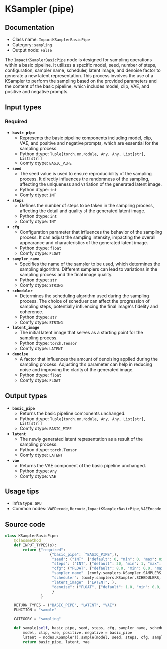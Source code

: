 # KSampler (pipe)
## Documentation
- Class name: `ImpactKSamplerBasicPipe`
- Category: `sampling`
- Output node: `False`

The `ImpactKSamplerBasicPipe` node is designed for sampling operations within a basic pipeline. It utilizes a specific model, seed, number of steps, configuration, sampler name, scheduler, latent image, and denoise factor to generate a new latent representation. This process involves the use of a KSampler to perform the sampling based on the provided parameters and the content of the basic pipeline, which includes model, clip, VAE, and positive and negative prompts.
## Input types
### Required
- **`basic_pipe`**
    - Represents the basic pipeline components including model, clip, VAE, and positive and negative prompts, which are essential for the sampling process.
    - Python dtype: `Tuple[torch.nn.Module, Any, Any, List[str], List[str]]`
    - Comfy dtype: `BASIC_PIPE`
- **`seed`**
    - The seed value is used to ensure reproducibility of the sampling process. It directly influences the randomness of the sampling, affecting the uniqueness and variation of the generated latent image.
    - Python dtype: `int`
    - Comfy dtype: `INT`
- **`steps`**
    - Defines the number of steps to be taken in the sampling process, affecting the detail and quality of the generated latent image.
    - Python dtype: `int`
    - Comfy dtype: `INT`
- **`cfg`**
    - Configuration parameter that influences the behavior of the sampling process. It can adjust the sampling intensity, impacting the overall appearance and characteristics of the generated latent image.
    - Python dtype: `float`
    - Comfy dtype: `FLOAT`
- **`sampler_name`**
    - Specifies the name of the sampler to be used, which determines the sampling algorithm. Different samplers can lead to variations in the sampling process and the final image quality.
    - Python dtype: `str`
    - Comfy dtype: `STRING`
- **`scheduler`**
    - Determines the scheduling algorithm used during the sampling process. The choice of scheduler can affect the progression of sampling steps, potentially influencing the final image's fidelity and coherence.
    - Python dtype: `str`
    - Comfy dtype: `STRING`
- **`latent_image`**
    - The initial latent image that serves as a starting point for the sampling process.
    - Python dtype: `torch.Tensor`
    - Comfy dtype: `LATENT`
- **`denoise`**
    - A factor that influences the amount of denoising applied during the sampling process. Adjusting this parameter can help in reducing noise and improving the clarity of the generated image.
    - Python dtype: `float`
    - Comfy dtype: `FLOAT`
## Output types
- **`basic_pipe`**
    - Returns the basic pipeline components unchanged.
    - Python dtype: `Tuple[torch.nn.Module, Any, Any, List[str], List[str]]`
    - Comfy dtype: `BASIC_PIPE`
- **`latent`**
    - The newly generated latent representation as a result of the sampling process.
    - Python dtype: `torch.Tensor`
    - Comfy dtype: `LATENT`
- **`vae`**
    - Returns the VAE component of the basic pipeline unchanged.
    - Python dtype: `Any`
    - Comfy dtype: `VAE`
## Usage tips
- Infra type: `GPU`
- Common nodes: `VAEDecode,Reroute,ImpactKSamplerBasicPipe,VAEEncode`


## Source code
```python
class KSamplerBasicPipe:
    @classmethod
    def INPUT_TYPES(s):
        return {"required":
                    {"basic_pipe": ("BASIC_PIPE",),
                     "seed": ("INT", {"default": 0, "min": 0, "max": 0xffffffffffffffff}),
                     "steps": ("INT", {"default": 20, "min": 1, "max": 10000}),
                     "cfg": ("FLOAT", {"default": 8.0, "min": 0.0, "max": 100.0}),
                     "sampler_name": (comfy.samplers.KSampler.SAMPLERS, ),
                     "scheduler": (comfy.samplers.KSampler.SCHEDULERS, ),
                     "latent_image": ("LATENT", ),
                     "denoise": ("FLOAT", {"default": 1.0, "min": 0.0, "max": 1.0, "step": 0.01}),
                     }
                }

    RETURN_TYPES = ("BASIC_PIPE", "LATENT", "VAE")
    FUNCTION = "sample"

    CATEGORY = "sampling"

    def sample(self, basic_pipe, seed, steps, cfg, sampler_name, scheduler, latent_image, denoise=1.0):
        model, clip, vae, positive, negative = basic_pipe
        latent = nodes.KSampler().sample(model, seed, steps, cfg, sampler_name, scheduler, positive, negative, latent_image, denoise)[0]
        return basic_pipe, latent, vae

```

